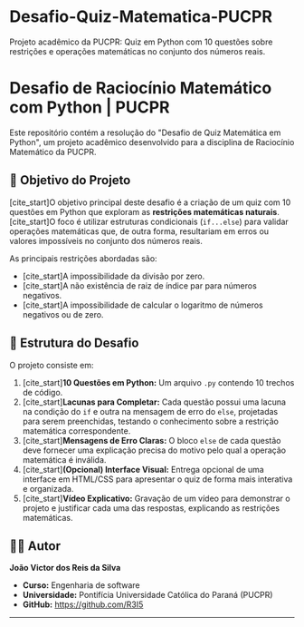 # Desafio-Quiz-Matematica-PUCPR
Projeto acadêmico da PUCPR: Quiz em Python com 10 questões sobre restrições e operações matemáticas no conjunto dos números reais.
# Desafio de Raciocínio Matemático com Python | PUCPR

Este repositório contém a resolução do "Desafio de Quiz Matemática em Python", um projeto acadêmico desenvolvido para a disciplina de Raciocínio Matemático da PUCPR.

## 🎯 Objetivo do Projeto

[cite_start]O objetivo principal deste desafio é a criação de um quiz com 10 questões em Python que exploram as **restrições matemáticas naturais**.  [cite_start]O foco é utilizar estruturas condicionais (`if...else`) para validar operações matemáticas que, de outra forma, resultariam em erros ou valores impossíveis no conjunto dos números reais. 

As principais restrições abordadas são:
* [cite_start]A impossibilidade da divisão por zero. 
* [cite_start]A não existência de raiz de índice par para números negativos. 
* [cite_start]A impossibilidade de calcular o logaritmo de números negativos ou de zero. 

## 📝 Estrutura do Desafio

O projeto consiste em:
1.  [cite_start]**10 Questões em Python:** Um arquivo `.py` contendo 10 trechos de código. 
2.  [cite_start]**Lacunas para Completar:** Cada questão possui uma lacuna na condição do `if` e outra na mensagem de erro do `else`, projetadas para serem preenchidas, testando o conhecimento sobre a restrição matemática correspondente. 
3.  [cite_start]**Mensagens de Erro Claras:** O bloco `else` de cada questão deve fornecer uma explicação precisa do motivo pelo qual a operação matemática é inválida. 
4.  [cite_start]**(Opcional) Interface Visual:** Entrega opcional de uma interface em HTML/CSS para apresentar o quiz de forma mais interativa e organizada. 
5.  [cite_start]**Vídeo Explicativo:** Gravação de um vídeo para demonstrar o projeto e justificar cada uma das respostas, explicando as restrições matemáticas. 


## 👨‍💻 Autor

**João Victor dos Reis da Silva**
* **Curso:** Engenharia de software
* **Universidade:** Pontifícia Universidade Católica do Paraná (PUCPR)
* **GitHub:** https://github.com/R3I5

---
